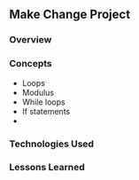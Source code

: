 
## Make Change Project

### Overview

### Concepts

+ Loops
+ Modulus
+ While loops
+ If statements
+ 

### Technologies Used

### Lessons Learned